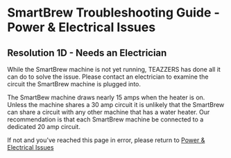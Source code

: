 # SmartBrew Troubleshooting Guide - Power & Electrical Issues

## Resolution 1D - Needs an Electrician

While the SmartBrew machine is not yet running, TEAZZERS has done all it can do to solve the issue.  Please contact an electrician to examine the circuit the SmartBrew machine is plugged into. 

The SmartBew machine draws nearly 15 amps when the heater is on. Unless the machine shares a 30 amp circuit it is unlikely that the SmartBrew can share a circuit with any other machine that has a water heater.  Our recommendation is that each SmartBrew machine be connected to a dedicated 20 amp circuit.

If not and you've reached this page in error, please return to [Power & Electrical Issues](/power/index.md)